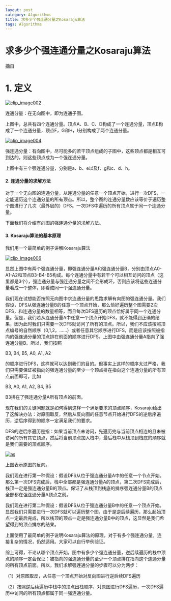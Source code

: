 ```yaml
---
layout: post
category: Algorithms
title: 求多少个强连通分量之Kosaraju算法
tags: Algorithms
---
```


# 求多少个强连通分量之Kosaraju算法

[摘自](https://www.cnblogs.com/nullzx/p/6437926.html)

# 1\. 定义

[![clip_image002](https://images2015.cnblogs.com/blog/834468/201702/834468-20170224115342804-555505233.png)](http://images2015.cnblogs.com/blog/834468/201702/834468-20170224115341616-897982846.png)


连通分量：在无向图中，即为连通子图。

上图中，总共有四个连通分量。顶点A、B、C、D构成了一个连通分量，顶点E构成了一个连通分量，顶点F，G和H，I分别构成了两个连通分量。



[![clip_image004](https://images2015.cnblogs.com/blog/834468/201702/834468-20170224115910866-406731995.jpg)](http://images2015.cnblogs.com/blog/834468/201703/834468-20170314140336088-1816689207.jpg)


强连通分量：有向图中，尽可能多的若干顶点组成的子图中，这些顶点都是相互可到达的，则这些顶点成为一个强连通分量。

上图中有三个强连通分量，分别是a、b、e以及f、g和c、d、h。



#### 2\. 连通分量的求解方法

对于一个无向图的连通分量，从连通分量的任意一个顶点开始，进行一次DFS，一定能遍历这个连通分量的所有顶点。所以，整个图的连通分量数应该等价于遍历整个图进行了几次（最外层的）DFS。一次DFS中遍历的所有顶点属于同一个连通分量。

下面我们将介绍有向图的强连通分量的求解方法。

#### 3\. Kosaraju算法的基本原理

我们用一个最简单的例子讲解Kosaraju算法

[![clip_image006](https://images2015.cnblogs.com/blog/834468/201702/834468-20170224115913085-209396852.png)](http://images2015.cnblogs.com/blog/834468/201703/834468-20170314140340573-1430796760.png)

显然上图中有两个强连通分量，即强连通分量A和强连通分量B，分别由顶点A0-A1-A2和顶点B3-B4-B5构成。每个连通分量中有若干个可以相互访问的顶点（这里都是3个），强连通分量与强连通分量之间不会形成环，否则应该将这些连通分量看成一个整体，即看成同一个强连通分量。

我们现在试想能否按照无向图中求连通分量的思路求解有向图的强连通分量。我们假设，DFS从强连通分量B的任意一个顶点开始，那么恰好遍历整个图需要2次DFS，和连通分量的数量相等，而且每次DFS遍历的顶点恰好属于同一个连通分量。但是，我们若从连通分量A中任意一个顶点开始DFS，就不能得到正确的结果，因为此时我们只需要一次DFS就访问了所有的顶点。所以，我们不应该按照顶点编号的自然顺序（0,1,2，……）或者任意其它顺序进行DFS，而是应该按照被指向的强连通分量的顶点排在前面的顺序进行DFS。上图中由强连通分量A指向了强连通分量B。所以，我们按照

B3, B4, B5, A0, A1, A2

的顺序进行DFS，这样就可以达到我们的目的。但事实上这样的顺序太过严格，我们只需要保证被指向的强连通分量的至少一个顶点排在指向这个连通分量的所有顶点前面即可，比如

B3, A0, A1, A2, B4, B5

B3排在了强连通分量A所有顶点的前面。

现在我们的关键问题就是如何得到这样一个满足要求的顶点顺序，Kosaraju给出了这解决办法：对原图取反，然后从反向图的任意节点开始进行DFS的逆后序遍历，逆后序得到的顺序一定满足我们的要求。

DFS的逆后序遍历是指：如果当前顶点未访问，先遍历完与当前顶点相连的且未被访问的所有其它顶点，然后将当前顶点加入栈中，最后栈中从栈顶到栈底的顺序就是我们需要的顶点顺序。

[![as](https://images2015.cnblogs.com/blog/834468/201702/834468-20170224155725976-1293511377.jpg)](http://images2015.cnblogs.com/blog/834468/201702/834468-20170224155723288-712205131.jpg)

上图表示原图的反向。

我们现在进行第一种假设：假设DFS从位于强连通分量A中的任意一个节点开始。那么第一次DFS完成后，栈中全部都是强连通分量A的顶点，第二次DFS完成后，栈顶一定是强连通分量B的顶点。保证了从栈顶到栈底的排序强连通分量B的顶点全部都在强连通分量A顶点之前。

我们现在进行第二种假设：假设DFS从位于强连通分量B中的任意一个顶点开始。显然我们只需要进行一次DFS就可以遍历整个图，由于是逆后续遍历，那么起始顶点一定最后完成，所以栈顶的顶点一定是强连通分量B中的顶点，这显然是我们希望得到的顶点排序的结果。

上面使用了最简单的例子说明Kosaraju算法的原理，对于有多个强连通分量，连接复杂的情况，仍然适用。大家可以自行举例验证。

综上可得，不论从哪个顶点开始，图中有多少个强连通分量，逆后续遍历的栈中顶点的顺序一定会保证：被指向的强连通分量的至少一个顶点排在指向这个连通分量的所有顶点前面。所以，我们求解强连通分量的步骤可以分为两步：

（1）对原图取反，从任意一个顶点开始对反向图进行逆后续DFS遍历

（2）按照逆后续遍历中栈中的顶点出栈顺序，对原图进行DFS遍历，一次DFS遍历中访问的所有顶点都属于同一强连通分量。

